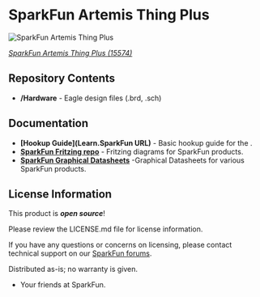 SparkFun Artemis Thing Plus
========================================

![SparkFun Artemis Thing Plus](https://cdn.sparkfun.com/assets/parts/1/4/1/7/0/15574-SparkFun_Thing_Plus_-_Artemis-02.jpg)

[*SparkFun Artemis Thing Plus (15574)*](https://www.sparkfun.com/products/15574)

<Basic description of the part.>

Repository Contents
-------------------

* **/Hardware** - Eagle design files (.brd, .sch)

Documentation
--------------
* **[Hookup Guide](Learn.SparkFun URL)** - Basic hookup guide for the <PRODUCT NAME>.
* **[SparkFun Fritzing repo](https://github.com/sparkfun/Fritzing_Parts)** - Fritzing diagrams for SparkFun products.
* **[SparkFun Graphical Datasheets](https://github.com/sparkfun/Graphical_Datasheets)** -Graphical Datasheets for various SparkFun products.

License Information
-------------------

This product is _**open source**_! 

Please review the LICENSE.md file for license information. 

If you have any questions or concerns on licensing, please contact technical support on our [SparkFun forums](https://forum.sparkfun.com/viewforum.php?f=152).

Distributed as-is; no warranty is given.

- Your friends at SparkFun.

_<COLLABORATION CREDIT>_
